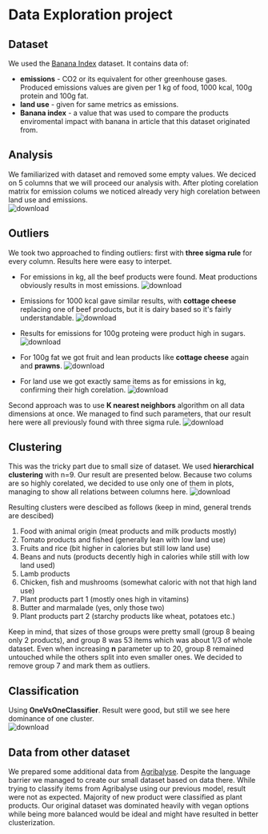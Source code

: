 # Data Exploration project

## Dataset
We used the [Banana Index](https://www.kaggle.com/datasets/joebeachcapital/banana-index) dataset. It contains data of:

- **emissions** - CO2 or its equivalent for other greenhouse gases. Produced emissions values are given per 1 kg of food, 1000 kcal, 100g protein and 100g fat.
- **land use** - given for same metrics as emissions.
- **Banana index** - a value that was used to compare the products enviromental impact with banana in article that this dataset originated from.

## Analysis
We familiarized with dataset and removed some empty values. We deciced on 5 columns that we will proceed our analysis with. After ploting corelation matrix for emission colums we noticed already very high corelation between land use and emissions.  
![download](https://github.com/user-attachments/assets/efb94f2a-9741-4da2-abcd-f85db059e7da)  

## Outliers
We took two approached to finding outliers: first with **three sigma rule** for every column. Results here were easy to interpet. 
- For emissions in kg, all the beef products were found. Meat productions obviously results in most emissions.  ![download](https://github.com/user-attachments/assets/2fc393b2-9d4f-40a2-a0df-2bf4da0567e8)
- Emissions for 1000 kcal gave similar results, with **cottage cheese** replacing one of beef products, but it is dairy based so it's fairly understandable.  ![download](https://github.com/user-attachments/assets/c1e3d884-38ee-4539-96b2-90bdac0156ee)
- Results for emissions for 100g proteing were product high in sugars.  ![download](https://github.com/user-attachments/assets/5acc3d36-14ef-4751-94a9-aff023bab11e)

- For 100g fat we got fruit and lean products like **cottage cheese** again and **prawns**.  ![download](https://github.com/user-attachments/assets/af22bb76-db11-48ba-a08d-ceff7f230c59)

- For land use we got exactly same items as for emissions in kg, confirming their high corelation. ![download](https://github.com/user-attachments/assets/d6728fd4-dddd-42f1-9ce6-948ff1f012fe)


Second approach was to use **K nearest neighbors** algorithm on all data dimensions at once. We managed to find such parameters, that our result here were all previously found with three sigma rule. 
![download](https://github.com/user-attachments/assets/7b474d44-46d5-45a0-b322-df14091acfc2)


## Clustering
This was the tricky part due to small size of dataset. We used **hierarchical clustering** with n=9. Our result are presented below. Because two colums are so highly corelated, we decided to use only one of them in plots, managing to show all relations between columns here.  ![download](https://github.com/user-attachments/assets/fb4ad6e3-814e-4ecc-abf0-73467e62a3ee)

Resulting clusters were descibed as follows (keep in mind, general trends are descibed)
1. Food with animal origin (meat products and milk products mostly)
2. Tomato products and fished (generally lean with low land use)
3. Fruits and rice (bit higher in calories but still low land use)
4. Beans and nuts (products decently high in calories while still with low land used)
5. Lamb products
6. Chicken, fish and mushrooms (somewhat caloric with not that high land use)
7. Plant products part 1 (mostly ones high in vitamins)
8. Butter and marmalade (yes, only those two)
9. Plant products part 2 (starchy products like wheat, potatoes etc.)

Keep in mind, that sizes of those groups were pretty small (group 8 beaing only 2 products), and group 8 was 53 items which was about 1/3 of whole dataset. Even when increasing **n** parameter up to 20, group 8 remained untouched while the others split into even smaller ones. We decided to remove group 7 and mark them as outliers.

## Classification
Using **OneVsOneClassifier**. Result were good, but still we see here dominance of one cluster.  
![download](https://github.com/user-attachments/assets/b13ffb3c-3264-4c14-8ae8-45c18758d4f7)  

## Data from other dataset
We prepared some additional data from [Agribalyse](https://agribalyse.ademe.fr/app). Despite the language barrier we managed to create our small dataset based on data there. While trying to classify items from Agribalyse using our previous model, result were not as expected. Majority of new product were classified as plant products. Our original dataset was dominated heavily with vegan options while being more balanced would be ideal and might have resulted in better clusterization.
